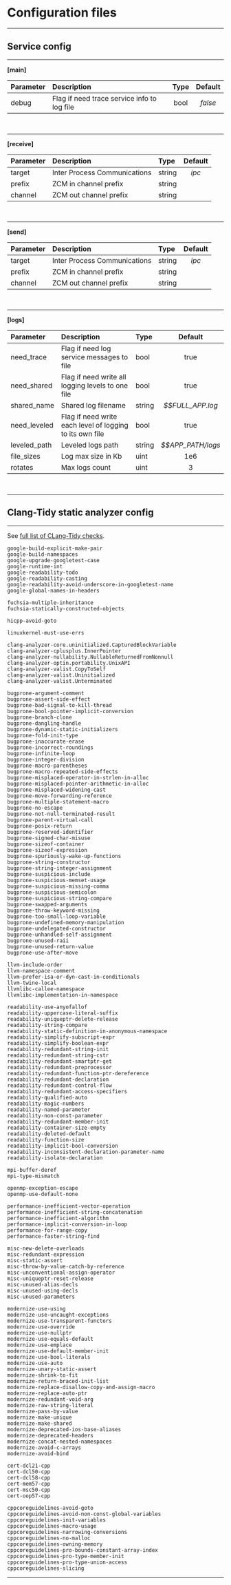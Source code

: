 # Configuration files

---
## Service config
---

**[main]**<br/>

| Parameter | Description                                 | Type | Default |
| :-------- | :------------------------------------------ | :--: | :-----: |
| debug     | Flag if need trace service info to log file | bool | *false* |

<br/>

---

**[receive]**<br/>

| Parameter | Description                                | Type   | Default |
| :-------- | :----------------------------------------- | :----  | :-----: |
| target    | Inter Process Communications               | string | *ipc*   |
| prefix    | ZCM in channel prefix                      | string |         |
| channel   | ZCM out channel prefix                     | string |         |

<br/>

---

**[send]**<br/>

| Parameter | Description                                | Type   | Default |
| :-------- | :----------------------------------------- | :----  | :-----: |
| target    | Inter Process Communications               | string | *ipc*   |
| prefix    | ZCM in channel prefix                      | string |         |
| channel   | ZCM out channel prefix                     | string |         |

<br/>

---

**[logs]**<br/>

| Parameter    | Description                                              | Type   | Default           |
| :----------- | :------------------------------------------------------- | :----  | :---------------: |
| need_trace   | Flag if need log service messages to file                | bool   | true              |
| need_shared  | Flag if need write all logging levels to one file        | bool   | true              |
| shared_name  | Shared log filename                                      | string | *$$FULL_APP.log*  |
| need_leveled | Flag if need write each level of logging to its own file | bool   | true              |
| leveled_path | Leveled logs path                                        | string | *$$APP_PATH/logs* |
| file_sizes   | Log max size in Kb                                       | uint   | 1e6               |
| rotates      | Max logs count                                           | uint   | 3                 |

<br/>

---
## Clang-Tidy static analyzer config
---

See [full list of CLang-Tidy checks](https://clang.llvm.org/extra/clang-tidy/checks/list.html).

```
google-build-explicit-make-pair
google-build-namespaces
google-upgrade-googletest-case
google-runtime-int
google-readability-todo
google-readability-casting
google-readability-avoid-underscore-in-googletest-name
google-global-names-in-headers

fuchsia-multiple-inheritance
fuchsia-statically-constructed-objects

hicpp-avoid-goto

linuxkernel-must-use-errs

clang-analyzer-core.uninitialized.CapturedBlockVariable
clang-analyzer-cplusplus.InnerPointer
clang-analyzer-nullability.NullableReturnedFromNonnull
clang-analyzer-optin.portability.UnixAPI
clang-analyzer-valist.CopyToSelf
clang-analyzer-valist.Uninitialized
clang-analyzer-valist.Unterminated

bugprone-argument-comment
bugprone-assert-side-effect
bugprone-bad-signal-to-kill-thread
bugprone-bool-pointer-implicit-conversion
bugprone-branch-clone
bugprone-dangling-handle
bugprone-dynamic-static-initializers
bugprone-fold-init-type
bugprone-inaccurate-erase
bugprone-incorrect-roundings
bugprone-infinite-loop
bugprone-integer-division
bugprone-macro-parentheses
bugprone-macro-repeated-side-effects
bugprone-misplaced-operator-in-strlen-in-alloc
bugprone-misplaced-pointer-arithmetic-in-alloc
bugprone-misplaced-widening-cast
bugprone-move-forwarding-reference
bugprone-multiple-statement-macro
bugprone-no-escape
bugprone-not-null-terminated-result
bugprone-parent-virtual-call
bugprone-posix-return
bugprone-reserved-identifier
bugprone-signed-char-misuse
bugprone-sizeof-container
bugprone-sizeof-expression
bugprone-spuriously-wake-up-functions
bugprone-string-constructor
bugprone-string-integer-assignment
bugprone-suspicious-include
bugprone-suspicious-memset-usage
bugprone-suspicious-missing-comma
bugprone-suspicious-semicolon
bugprone-suspicious-string-compare
bugprone-swapped-arguments
bugprone-throw-keyword-missing
bugprone-too-small-loop-variable
bugprone-undefined-memory-manipulation
bugprone-undelegated-constructor
bugprone-unhandled-self-assignment
bugprone-unused-raii
bugprone-unused-return-value
bugprone-use-after-move

llvm-include-order
llvm-namespace-comment
llvm-prefer-isa-or-dyn-cast-in-conditionals
llvm-twine-local
llvmlibc-callee-namespace
llvmlibc-implementation-in-namespace

readability-use-anyofallof
readability-uppercase-literal-suffix
readability-uniqueptr-delete-release
readability-string-compare
readability-static-definition-in-anonymous-namespace
readability-simplify-subscript-expr
readability-simplify-boolean-expr
readability-redundant-string-init
readability-redundant-string-cstr
readability-redundant-smartptr-get
readability-redundant-preprocessor
readability-redundant-function-ptr-dereference
readability-redundant-declaration
readability-redundant-control-flow
readability-redundant-access-specifiers
readability-qualified-auto
readability-magic-numbers
readability-named-parameter
readability-non-const-parameter
readability-redundant-member-init
readability-container-size-empty
readability-deleted-default
readability-function-size
readability-implicit-bool-conversion
readability-inconsistent-declaration-parameter-name
readability-isolate-declaration

mpi-buffer-deref
mpi-type-mismatch

openmp-exception-escape
openmp-use-default-none

performance-inefficient-vector-operation
performance-inefficient-string-concatenation
performance-inefficient-algorithm
performance-implicit-conversion-in-loop
performance-for-range-copy
performance-faster-string-find

misc-new-delete-overloads
misc-redundant-expression
misc-static-assert
misc-throw-by-value-catch-by-reference
misc-unconventional-assign-operator
misc-uniqueptr-reset-release
misc-unused-alias-decls
misc-unused-using-decls
misc-unused-parameters

modernize-use-using
modernize-use-uncaught-exceptions
modernize-use-transparent-functors
modernize-use-override
modernize-use-nullptr
modernize-use-equals-default
modernize-use-emplace
modernize-use-default-member-init
modernize-use-bool-literals
modernize-use-auto
modernize-unary-static-assert
modernize-shrink-to-fit
modernize-return-braced-init-list
modernize-replace-disallow-copy-and-assign-macro
modernize-replace-auto-ptr
modernize-redundant-void-arg
modernize-raw-string-literal
modernize-pass-by-value
modernize-make-unique
modernize-make-shared
modernize-deprecated-ios-base-aliases
modernize-deprecated-headers
modernize-concat-nested-namespaces
modernize-avoid-c-arrays
modernize-avoid-bind

cert-dcl21-cpp
cert-dcl50-cpp
cert-dcl58-cpp
cert-mem57-cpp
cert-msc50-cpp
cert-oop57-cpp

cppcoreguidelines-avoid-goto
cppcoreguidelines-avoid-non-const-global-variables
cppcoreguidelines-init-variables
cppcoreguidelines-macro-usage
cppcoreguidelines-narrowing-conversions
cppcoreguidelines-no-malloc
cppcoreguidelines-owning-memory
cppcoreguidelines-pro-bounds-constant-array-index
cppcoreguidelines-pro-type-member-init
cppcoreguidelines-pro-type-union-access
cppcoreguidelines-slicing
```

---